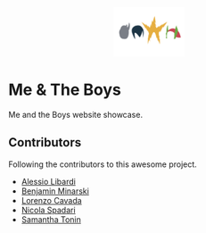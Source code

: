 <p align="center">
  <img alt="Logo" src="https://github.com/alessio-libardi/me-and-the-boys/blob/master/src/assets/logo.svg?raw=true" width="25%">
</p>

# Me & The Boys
Me and the Boys website showcase.

## Contributors
Following the contributors to this awesome project.
* [Alessio Libardi](https://github.com/alessio-libardi)
* [Benjamin Minarski](https://github.com/Benrski)
* [Lorenzo Cavada](https://github.com/LorenzoCavada)
* [Nicola Spadari](https://github.com/NicolaSpadari)
* [Samantha Tonin](https://instagram.com/stona.art)
